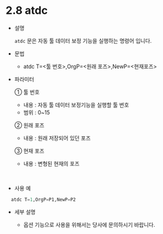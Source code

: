 ﻿# 2.8 atdc

- 설명 
  
    ```atdc``` 문은 자동 툴 데이터 보정 기능을 실행하는 명령어 입니다.

- 문법
  
    - atdc T=<툴 번호>,OrgP=<원래 포즈>,NewP=<현재포즈>

- 파라미터
  
   ① 툴 번호
     - 내용 : 자동 툴 데이터 보정기능을 실행할 툴 번호
     - 범위 : 0~15
   
   ② 원래 포즈
     - 내용 : 원래 저장되어 있던 포즈

   ③ 현재 포즈
     - 내용 : 변형된 현재의 포즈
      
</br>  

- 사용 예
 ```python 
   atdc T=1,OrgP=P1,NewP=P2
```

- 세부 설명
  
  -	옵션 기능으로 사용을 위해서는 당사에 문의하시기 바랍니다.